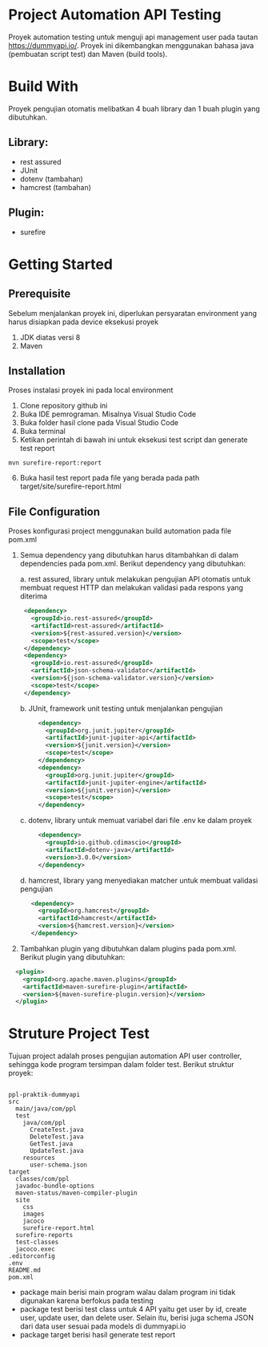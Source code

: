 # Project Automation API Testing

Proyek automation testing untuk menguji api management user pada tautan https://dummyapi.io/. Proyek ini dikembangkan menggunakan bahasa java (pembuatan script test) dan Maven (build tools).

# Build With

Proyek pengujian otomatis melibatkan 4 buah library dan 1 buah plugin yang dibutuhkan.

## Library:

- rest assured
- JUnit
- dotenv (tambahan)
- hamcrest (tambahan)

## Plugin:

- surefire

# Getting Started

## Prerequisite

Sebelum menjalankan proyek ini, diperlukan persyaratan environment yang harus disiapkan pada device eksekusi proyek

1. JDK diatas versi 8
2. Maven

## Installation

Proses instalasi proyek ini pada local environment

1. Clone repository github ini
2. Buka IDE pemrograman. Misalnya Visual Studio Code
3. Buka folder hasil clone pada Visual Studio Code
4. Buka terminal
5. Ketikan perintah di bawah ini untuk eksekusi test script dan generate test report

```
mvn surefire-report:report
```

6. Buka hasil test report pada file yang berada pada path target/site/surefire-report.html

## File Configuration

Proses konfigurasi project menggunakan build automation pada file pom.xml

1. Semua dependency yang dibutuhkan harus ditambahkan di dalam dependencies pada pom.xml. Berikut dependency yang dibutuhkan:

    a. rest assured, library untuk melakukan pengujian API otomatis untuk membuat request HTTP dan melakukan validasi pada respons yang diterima

   ```xml
    <dependency>
      <groupId>io.rest-assured</groupId>
      <artifactId>rest-assured</artifactId>
      <version>${rest-assured.version}</version>
      <scope>test</scope>
    </dependency>
    <dependency>
      <groupId>io.rest-assured</groupId>
      <artifactId>json-schema-validator</artifactId>
      <version>${json-schema-validator.version}</version>
      <scope>test</scope>
    </dependency>
   ```

   b. JUnit, framework unit testing untuk menjalankan pengujian

   ```xml
        <dependency>
          <groupId>org.junit.jupiter</groupId>
          <artifactId>junit-jupiter-api</artifactId>
          <version>${junit.version}</version>
          <scope>test</scope>
        </dependency>
        <dependency>
          <groupId>org.junit.jupiter</groupId>
          <artifactId>junit-jupiter-engine</artifactId>
          <version>${junit.version}</version>
          <scope>test</scope>
        </dependency>
   ```

    c. dotenv, library untuk memuat variabel dari file .env ke dalam proyek

     ```xml
          <dependency>
            <groupId>io.github.cdimascio</groupId>
            <artifactId>dotenv-java</artifactId>
            <version>3.0.0</version>
          </dependency>
     ```

    d. hamcrest, library yang menyediakan matcher untuk membuat validasi pengujian

     ```xml
        <dependency>
          <groupId>org.hamcrest</groupId>
          <artifactId>hamcrest</artifactId>
          <version>${hamcrest.version}</version>
        </dependency>
     ```

2. Tambahkan plugin yang dibutuhkan dalam plugins pada pom.xml. Berikut plugin yang dibutuhkan:

```xml
  <plugin>
    <groupId>org.apache.maven.plugins</groupId>
    <artifactId>maven-surefire-plugin</artifactId>
    <version>${maven-surefire-plugin.version}</version>
  </plugin>
```


# Struture Project Test
Tujuan project adalah proses pengujian automation API user controller, sehingga kode program tersimpan dalam folder test. Berikut struktur proyek:
```

ppl-praktik-dummyapi
src
  main/java/com/ppl
  test
    java/com/ppl
      CreateTest.java
      DeleteTest.java
      GetTest.java
      UpdateTest.java
    resources
      user-schema.json
target
  classes/com/ppl
  javadoc-bundle-options
  maven-status/maven-compiler-plugin
  site
    css
    images
    jacoco
    surefire-report.html
  surefire-reports
  test-classes
  jacoco.exec
.editorconfig
.env
README.md
pom.xml

```


- package main berisi main program walau dalam program ini tidak digunakan karena berfokus pada testing
- package test berisi test class untuk 4 API yaitu get user by id, create user, update user, dan delete user. Selain itu, berisi juga schema JSON dari data user sesuai pada models di dummyapi.io
- package target berisi hasil generate test report
